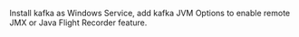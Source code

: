 Install kafka as Windows Service, add kafka JVM Options to enable remote JMX or Java Flight Recorder feature.